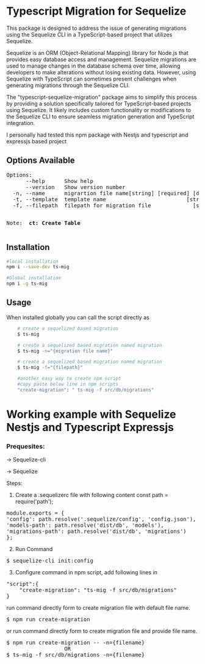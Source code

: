 <h1>Typescript Migration for Sequelize</h1>

This package is designed to address the issue of generating migrations using the Sequelize CLI in a TypeScript-based project that utilizes Sequelize.

Sequelize is an ORM (Object-Relational Mapping) library for Node.js that provides easy database access and management. Sequelize migrations are used to manage changes in the database schema over time, allowing developers to make alterations without losing existing data. However, using Sequelize with TypeScript can sometimes present challenges when generating migrations through the Sequelize CLI.

The "typescript-sequelize-migration" package aims to simplify this process by providing a solution specifically tailored for TypeScript-based projects using Sequelize. It likely includes custom functionality or modifications to the Sequelize CLI to ensure seamless migration generation and TypeScript integration.

I personally had tested this npm package with Nestjs and typescript and expressjs based project

<h2>Options Available</h2>
<pre>
Options:
      --help      Show help                                            [boolean]
      --version   Show version number                                  [boolean]
  -n, --name      migrartion file name[string] [required] [default: "migration"]
  -t, --template  template name                         [string] [choices: "ct"]
  -f, --filepath  filepath for migration file             [string] [default: ""]

Note: 
<b> ct: Create Table </b>
</pre>

<h2>Installation</h2>

```bash
#local installation 
npm i --save-dev ts-mig

#Global installation 
npm i -g ts-mig
```

<h2>Usage</h2>
When installed globally you can call the script directly as

```bash
    # create a sequelized based migration
    $ ts-mig

    # create a sequelized based migration named migration
    $ ts-mig -n="{migration file name}"

    # create a sequelized based migration named migration
    $ ts-mig -f="{filepath}"

    #another easy way to create npm script
    #copy paste below line in npm scripts
    "create-migration": " ts-mig -f src/db/migrations"
```
<h1>Working example with Sequelize Nestjs and Typescript Expressjs</h1>
<h3>Prequesites:</h3>

&rarr; Sequelize-cli

&rarr; Sequelize

Steps:
1. Create a .sequelizerc file with following content
   const path = require('path');
<pre>
module.exports = {
'config': path.resolve('.sequelize/config', 'config.json'),
'models-path': path.resolve('dist/db', 'models'),
'migrations-path': path.resolve('dist/db', 'migrations')
};
</pre>

2. Run Command
<pre>
$ sequelize-cli init:config
</pre>

3. Configure command in npm script, add following lines in 
<pre>
"script":{
    "create-migration": "ts-mig -f src/db/migrations"
}
</pre>
run command directly form to create migration file with default file name.
<pre>
$ npm run create-migration
</pre>

or run command directly form to create migration file and provide file name.
<pre>
$ npm run create-migration -- -n={filename}
                  OR
$ ts-mig -f src/db/migrations -n={filename}
</pre>

